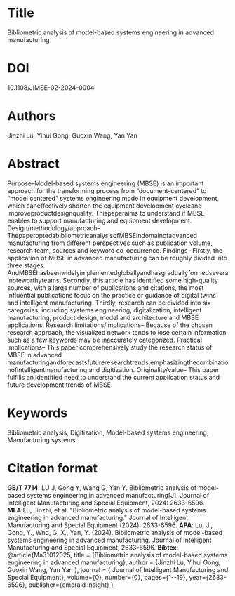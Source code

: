 # Title

Bibliometric analysis of model-based systems engineering in advanced manufacturing

# DOI

10.1108/JIMSE-02-2024-0004

# Authors

Jinzhi Lu, Yihui Gong, Guoxin Wang, Yan Yan 

# Abstract

 Purpose–Model-based systems engineering (MBSE) is an important approach for the transforming process
 from “document-centered” to “model centered” systems engineering mode in equipment development, which
 caneffectively shorten the equipment development cycleand improveproductdesignquality. Thispaperaims
 to understand if MBSE enables to support manufacturing and equipment development.
 Design/methodology/approach–ThepaperoptedabibliometricanalysisofMBSEindomainofadvanced
 manufacturing from different perspectives such as publication volume, research team, sources and keyword
 co-occurrence.
 Findings– Firstly, the application of MBSE in advanced manufacturing can be roughly divided into three
 stages. AndMBSEhasbeenwidelyimplementedgloballyandhasgraduallyformedseveralnoteworthyteams.
 Secondly, this article has identified some high-quality sources, with a large number of publications and
 citations, the most influential publications focus on the practice or guidance of digital twins and intelligent
 manufacturing. Thirdly, research can be divided into six categories, including systems engineering,
 digitalization, intelligent manufacturing, product design, model and architecture and MBSE applications.
 Research limitations/implications– Because of the chosen research approach, the visualized network
 tends to lose certain information such as a few keywords may be inaccurately categorized.
 Practical implications– This paper comprehensively study the research status of MBSE in advanced
 manufacturingandforecastsfutureresearchtrends,emphasizingthecombinationofintelligentmanufacturing
 and digitization.
 Originality/value– This paper fulfills an identified need to understand the current application status and
 future development trends of MBSE.
 
 # Keywords

 Bibliometric analysis, Digitization, Model-based systems engineering, Manufacturing systems

# Citation format

**GB/T 7714**: LU J, Gong Y, Wang G, Yan Y. Bibliometric analysis of model-based systems engineering in advanced manufacturing[J]. Journal of Intelligent Manufacturing and Special Equipment, 2024: 2633-6596.
**MLA**:Lu, Jinzhi, et al. "Bibliometric analysis of model-based systems engineering in advanced manufacturing." Journal of Intelligent Manufacturing and Special Equipment (2024): 2633-6596.
**APA**: Lu, J., Gong, Y., Wng, G, X., Yan, Y. (2024). Bibliometric analysis of model-based systems engineering in advanced manufacturing. Journal of Intelligent Manufacturing and Special Equipment, 2633-6596.
**Bibtex**:
@article{Ma31012025,
  title = {Bibliometric analysis of model-based systems engineering in advanced manufacturing},
  author = {Jinzhi Lu, Yihui Gong, Guoxin Wang, Yan Yan },
  journal = { Journal of Intelligent Manufacturing and Special Equipment},
  volume={0},
  number={0},
  pages={1--19},
  year={2633-6596},
  publisher={emerald insight}
}
